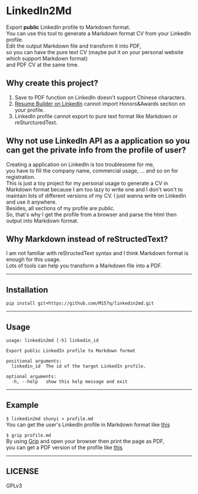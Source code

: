 # LinkedIn2Md  
  
Export **public** LinkedIn profile to Markdown format.  
You can use this tool to generate a Markdown format CV from your LinkedIn profile.  
Edit the output Markdown file and transform it into PDF,  
so you can have the pure text CV (maybe put it on your personal website which support Markdown format)  
and PDF CV at the same time.  
  
  
## Why create this project?  
  
1. Save to PDF function on LinkedIn doesn't support Chinese characters.  
2. [Resume Builder on LinkedIn](http://resume.linkedinlabs.com/) cannot import Honors&Awards section on your profile.  
3. LinkedIn profile cannot export to pure text format like Markdown or reSturcturedText.  
  
## Why not use LinkedIn API as a application so you can get the private info from the profile of user?  
  
Creating a application on LinkedIn is too troublesome for me,  
you have to fill the company name, commercial usage, ... and so on for registration.  
This is just a toy project for my personal usage to generate a CV in Markdown format because I am too lazy to write one and I don't won't to maintain lots of different versions of my CV.  I just wanna write on LinkedIn and use it anywhere.  
Besides, all sections of my profile are public.  
So, that's why I get the profile from a browser and parse the html then output into Markdown format.  
  
## Why Markdown instead of reStructedText?  
  
I am not familiar with reStructedText syntax and I think Markdown format is enough for this usage.  
Lots of tools can help you transform a Markdown file into a PDF.  
  
---  
  
## Installation  
  
`pip install git+https://github.com/M157q/linkedin2md.git`  
  
---  
  
## Usage  
  
```  
usage: linkedin2md [-h] linkedin_id  
  
Export public LinkedIn profile to Markdown format  
  
positional arguments:  
  linkedin_id  The id of the target LinkedIn profile.  
  
optional arguments:  
  -h, --help   show this help message and exit  
```  
  
---  
  
## Example  
  
`$ linkedin2md shunyi > profile.md`  
You can get the user's LinkedIn profile in Markdown format like [this](docs/profile.md)  
  
`$ grip profile.md`  
By using [Grip](https://github.com/joeyespo/grip) and open your browser then print the page as PDF,  
you can get a PDF version of the profile like [this](docs/profile.pdf)  
  
---  
  
## LICENSE  
  
GPLv3  

